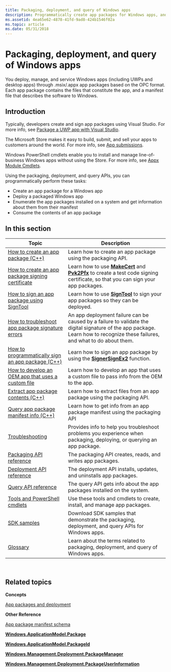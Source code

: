 ```yaml
---
title: Packaging, deployment, and query of Windows apps
description: Programmatically create app packages for Windows apps, and install, update, query, and uninstall app packages.
ms.assetid: 4ea65e62-4878-41fd-9ad8-424b1546f02a
ms.topic: article
ms.date: 05/31/2018
---
```


# Packaging, deployment, and query of Windows apps

You deploy, manage, and service Windows apps (including UWPs and desktop apps) through .msix/.appx app packages based on the OPC format. Each app package contains the files that constitute the app, and a manifest file that describes the software to Windows.

## Introduction

Typically, developers create and sign app packages using Visual Studio. For more info, see [Package a UWP app with Visual Studio](/windows/msix/package/packaging-uwp-apps).

The Microsoft Store makes it easy to build, submit, and sell your apps to customers around the world. For more info, see [App submissions](/windows/uwp/publish/app-submissions).

Windows PowerShell cmdlets enable you to install and manage line-of-business Windows apps without using the Store. For more info, see [Appx Module Cmdlets](/powershell/module/appx/index?view=win10-ps).

Using the packaging, deployment, and query APIs, you can programmatically perform these tasks:

-   Create an app package for a Windows app
-   Deploy a packaged Windows app
-   Enumerate the app packages installed on a system and get information about them from their manifest
-   Consume the contents of an app package

## In this section



| Topic                                                                                                    | Description                                                                                                                                                                           |
|----------------------------------------------------------------------------------------------------------|---------------------------------------------------------------------------------------------------------------------------------------------------------------------------------------|
| [How to create an app package (C++)](how-to-create-a-package.md)                                        | Learn how to create an app package using the packaging API.                                                                                                                           |
| [How to create an app package signing certificate](how-to-create-a-package-signing-certificate.md)      | Learn how to use [**MakeCert**](/windows-hardware/drivers/devtest/makecert) and [**Pvk2Pfx**](/windows-hardware/drivers/devtest/pvk2pfx) to create a test code signing certificate, so that you can sign your app packages. |
| [How to sign an app package using SignTool](how-to-sign-a-package-using-signtool.md)                    | Learn how to use [**SignTool**](/windows-hardware/drivers/devtest/signtool) to sign your app packages so they can be deployed.                                                                    |
| [How to troubleshoot app package signature errors](how-to-troubleshoot-app-package-signature-errors.md) | An app deployment failure can be caused by a failure to validate the digital signature of the app package. Learn how to recognize these failures, and what to do about them.          |
| [How to programmatically sign an app package (C++)](how-to-programmatically-sign-a-package.md)          | Learn how to sign an app package by using the [**SignerSignEx2**](/windows/desktop/SecCrypto/signersignex2) function.                                                                                   |
| [How to develop an OEM app that uses a custom file](how-to-develop-oem-app-with-custom-file.md)         | Learn how to develop an app that uses a custom file to pass info from the OEM to the app.                                                                                             |
| [Extract app package contents (C++)](how-to-extract-content-from-a-package.md)                          | Learn how to extract files from an app package using the packaging API.                                                                                                               |
| [Query app package manifest info (C++)](how-to-query-package-identity-information.md)                   | Learn how to get info from an app package manifest using the packaging API                                                                                                            |
| [Troubleshooting](troubleshooting.md)                                                                   | Provides info to help you troubleshoot problems you experience when packaging, deploying, or querying an app package.                                                                 |
| [Packaging API reference](interfaces.md)                                                                | The packaging API creates, reads, and writes app packages.                                                                                                                            |
| [Deployment API reference](package-deployment-api.md)                                                   | The deployment API installs, updates, and uninstalls app packages.                                                                                                                    |
| [Query API reference](functions.md)                                                                     | The query API gets info about the app packages installed on the system.                                                                                                               |
| [Tools and PowerShell cmdlets](appx-packaging-tools.md)                                                 | Use these tools and cmdlets to create, install, and manage app packages.                                                                                                              |
| [SDK samples](appx-packaging-samples.md)                                                                | Download SDK samples that demonstrate the packaging, deployment, and query APIs for Windows apps.                                                                               |
| [Glossary](appx-packaging-glossary.md)                                                                  | Learn about the terms related to packaging, deployment, and query of Windows apps.                                                                                              |



 

## Related topics

<dl> <dt>

**Concepts**
</dt> <dt>

[App packages and deployment](/previous-versions/windows/apps/hh464929(v=win.10))
</dt> <dt>

**Other Reference**
</dt> <dt>

[App package manifest schema](/uwp/schemas/appxpackage/appx-package-manifest)
</dt> <dt>

[**Windows.ApplicationModel.Package**](/uwp/api/Windows.ApplicationModel.Package)
</dt> <dt>

[**Windows.ApplicationModel.PackageId**](/uwp/api/Windows.ApplicationModel.PackageId)
</dt> <dt>

[**Windows.Management.Deployment.PackageManager**](/uwp/api/Windows.Management.Deployment.PackageManager)
</dt> <dt>

[**Windows.Management.Deployment.PackageUserInformation**](/uwp/api/Windows.Management.Deployment.PackageUserInformation)
</dt> </dl>

 

 
